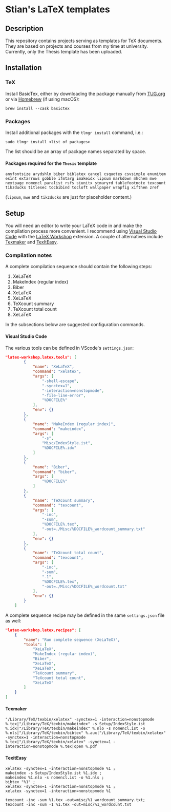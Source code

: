 # Stian's LaTeX templates

## Description

This repository contains projects serving as templates for TeX documents.
They are based on projects and courses from my time at university.
Currently, only the Thesis template has been uploaded.

## Installation

### TeX

Install BasicTex, either by downloading the package manually from [TUG.org](https://www.tug.org/mactex/morepackages.html) or via [Homebrew](https://brew.sh) (if using macOS):

```shell
brew install --cask basictex
```

### Packages

Install additional packages with the `tlmgr install` command, i.e.:

```shell
sudo tlmgr install <list of packages>
```

The list should be an array of package names separated by space.

#### Packages required for the `Thesis` template

```text
anyfontsize arydshln biber biblatex cancel csquotes csvsimple enumitem esint extarrows gobble ifmtarg imakeidx lipsum markdown mhchem mwe nextpage nomencl paralist rsfs siunitx stmaryrd tablefootnote texcount tikzducks titlesec tocbibind tocloft wallpaper wrapfig xifthen zref
```

(`lipsum`, `mwe` and `tikzducks` are just for placeholder content.)

## Setup

You will need an editor to write your LaTeX code in and make the compilation process more convenient.
I recommend using [Visual Studio Code](https://code.visualstudio.com/) with the [LaTeX Workshop](https://github.com/James-Yu/LaTeX-Workshop) extension.
A couple of alternatives include [Texmaker](https://www.xm1math.net/texmaker/) and [TexItEasy](https://github.com/Bramas/texiteasy).

### Compilation notes

A complete compilation sequence should contain the following steps:

1. XeLaTeX
2. MakeIndex (regular index)
3. Biber
4. XeLaTeX
5. XeLaTeX
6. TeXcount summary
7. TeXcount total count
8. XeLaTeX

In the subsections below are suggested configuration commands.

#### Visual Studio Code

The various tools can be defined in VScode's `settings.json`:

```json
"latex-workshop.latex.tools": [
        {
            "name": "XeLaTeX",
            "command": "xelatex",
            "args": [
                "-shell-escape",
                "-synctex=1",
                "-interaction=nonstopmode",
                "-file-line-error",
                "%DOCFILE%"
            ],
            "env": {}
        },
        {
            "name": "MakeIndex (regular index)",
            "command": "makeindex",
            "args": [
                "-s",
                "Misc/IndexStyle.ist",
                "%DOCFILE%.idx"
            ]
        },
        {
            "name": "Biber",
            "command": "biber",
            "args": [
                "%DOCFILE%"
            ]
        },
        {
            "name": "TeXcount summary",
            "command": "texcount",
            "args": [
                "-inc",
                "-sum",
                "%DOCFILE%.tex",
                "-out=./Misc/%DOCFILE%_wordcount_summary.txt"
            ],
            "env": {}
        },
        {
            "name": "TeXcount total count",
            "command": "texcount",
            "args": [
                "-inc",
                "-sum",
                "-1",
                "%DOCFILE%.tex",
                "-out=./Misc/%DOCFILE%_wordcount.txt"
            ],
            "env": {}
        }
    ]
```

A complete sequence recipe may be defined in the same `settings.json` file as well:

```json
"latex-workshop.latex.recipes": [
    {
        "name": "Run complete sequence (XeLaTeX)",
        "tools": [
            "XeLaTeX",
            "MakeIndex (regular index)",
            "Biber",
            "XeLaTeX",
            "XeLaTeX",
            "TeXcount summary",
            "TeXcount total count",
            "XeLaTeX"
        ]
    }
]
```

#### Texmaker

```shell
"/Library/TeX/texbin/xelatex" -synctex=1 -interaction=nonstopmode %.tex|"/Library/TeX/texbin/makeindex" -s Setup/IndexStyle.ist %.idx|"/Library/TeX/texbin/makeindex" %.nlo -s nomencl.ist -o %.nls|"/Library/TeX/texbin/bibtex" %.aux|"/Library/TeX/texbin/xelatex" -synctex=1 -interaction=nonstopmode %.tex|"/Library/TeX/texbin/xelatex" -synctex=1 -interaction=nonstopmode %.tex|open %.pdf
```

#### TexitEasy

```shell
xelatex -synctex=1 -interaction=nonstopmode %1 ;
makeindex -s Setup/IndexStyle.ist %1.idx ;
makeindex %1.nlo -s nomencl.ist -o %1.nls ;
bibtex "%1" ;
xelatex -synctex=1 -interaction=nonstopmode %1 ;
xelatex -synctex=1 -interaction=nonstopmode %1

texcount -inc -sum %1.tex -out=misc/%1_wordcount_summary.txt;
texcount -inc -sum -1 %1.tex -out=misc/%1_wordcount.txt
```
